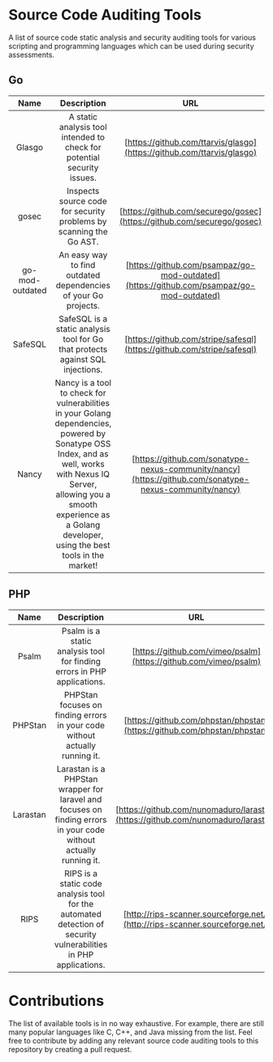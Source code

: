 # Source Code Auditing Tools

A list of source code static analysis and security auditing tools for various scripting and programming languages which can be used during security assessments.

## Go

| Name | Description | URL |
|:-:|:-:|:-:|
| Glasgo | A static analysis tool intended to check for potential security issues.  | [https://github.com/ttarvis/glasgo](https://github.com/ttarvis/glasgo) |
| gosec | Inspects source code for security problems by scanning the Go AST. | [https://github.com/securego/gosec](https://github.com/securego/gosec) |
| go-mod-outdated | An easy way to find outdated dependencies of your Go projects. | [https://github.com/psampaz/go-mod-outdated](https://github.com/psampaz/go-mod-outdated) |
| SafeSQL | SafeSQL is a static analysis tool for Go that protects against SQL injections. | [https://github.com/stripe/safesql](https://github.com/stripe/safesql) |
| Nancy | Nancy is a tool to check for vulnerabilities in your Golang dependencies, powered by Sonatype OSS Index, and as well, works with Nexus IQ Server, allowing you a smooth experience as a Golang developer, using the best tools in the market! | [https://github.com/sonatype-nexus-community/nancy](https://github.com/sonatype-nexus-community/nancy) |

## PHP

| Name | Description | URL |
|:-:|:-:|:-:|
| Psalm | Psalm is a static analysis tool for finding errors in PHP applications. | [https://github.com/vimeo/psalm](https://github.com/vimeo/psalm) |
| PHPStan | PHPStan focuses on finding errors in your code without actually running it. | [https://github.com/phpstan/phpstan](https://github.com/phpstan/phpstan) |
| Larastan | Larastan is a PHPStan wrapper for laravel and focuses on finding errors in your code without actually running it. | [https://github.com/nunomaduro/larastan](https://github.com/nunomaduro/larastan) |
| RIPS | RIPS is a static code analysis tool for the automated detection of security vulnerabilities in PHP applications. | [http://rips-scanner.sourceforge.net/](http://rips-scanner.sourceforge.net/) |

# Contributions

The list of available tools is in no way exhaustive. For example, there are still many popular languages like C, C++, and Java missing from the list. Feel free to contribute by adding any relevant source code auditing tools to this repository by creating a pull request.